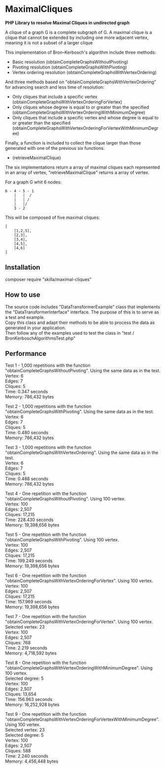 # MaximalCliques
__PHP Library to resolve Maximal Cliques in undirected graph__

A clique of a graph G is a complete subgraph of G.
A maximal clique is a clique that cannot be extended by including one more adjacent vertex, meaning it is not a subset
of a larger clique


This implementation of Bron–Kerbosch's algorithm include three methods:

- Basic resolution (obtainCompleteGraphsWithoutPivoting)
- Pivoting resolution (obtainCompleteGraphsWithPivoting)
- Vertex ordering resolution (obtainCompleteGraphsWithVertexOrdering)

And three methods based on "obtainCompleteGraphsWithVertexOrdering" for advancing search and less time of resolution:
- Only cliques that include a specific vertex (obtainCompleteGraphsWithVertexOrderingForVertex)
- Only cliques whose degree is equal to or greater than the specified (obtainCompleteGraphsWithVertexOrderingWithMinimumDegree)
- Only cliques that include a specific vertex and whose degree is equal to or greater than the specified (obtainCompleteGraphsWithVertexOrderingForVertexWithMinimumDegree)

Finally, a function is included to collect the clique larger than those generated with one of the previous six functions.
- (retrieveMaximalClique)

The six implementations return a array of maximal cliques each represented in an array of vertex, "retrieveMaximalClique" returns a array of vertex.

For a graph G whit 6 nodes:
```
6 - 4 - 5 - 1
    |   |  /
    |   | /
    |   |/
    3 - 2
```
This will be composed of five maximal cliques:
```
[
    [1,2,5],
    [2,3],
    [3,4],
    [4,5],
    [4,6]
]
```

## Installation

composer require "skilla/maximal-cliques"

## How to use
The source code includes "DataTransformerExample" class that implements the "DataTransformerInterface" interface. The purpose of this is to serve as a test and example.  
Copy this class and adapt their methods to be able to process the data as generated in your application.  
Then follow any of the examples used to test the class in "test / BronKerboschAlgorithmsTest.php"

## Performance


Test 1 - 1,000 repetitions with the function "obtainCompleteGraphsWithoutPivoting". Using the same data as in the test.  
Vertex: 6  
Edges: 7  
Cliques: 5  
Time: 0.347 seconds  
Memory: 786,432 bytes

Test 2 - 1,000 repetitions with the function "obtainCompleteGraphsWithPivoting". Using the same data as in the test.  
Vertex: 6  
Edges: 7  
Cliques: 5  
Time: 0.480 seconds  
Memory: 786,432 bytes  

Test 3 - 1,000 repetitions with the function "obtainCompleteGraphsWithVertexOrdering". Using the same data as in the test.  
Vertex: 6  
Edges: 7  
Cliques: 5  
Time: 0.488 seconds  
Memory: 786,432 bytes  

Test 4 - One repetition with the function "obtainCompleteGraphsWithoutPivoting". Using 100 vertex.  
Vertex: 100  
Edges: 2,507  
Cliques: 17,215  
Time: 228.430 seconds  
Memory: 19,398,656 bytes  

Test 5 - One repetition with the function "obtainCompleteGraphsWithPivoting". Using 100 vertex.  
Vertex: 100  
Edges: 2,507  
Cliques: 17,215  
Time: 199.249 seconds  
Memory: 19,398,656 bytes  

Test 6 - One repetition with the function "obtainCompleteGraphsWithVertexOrderingForVertex". Using 100 vertex.  
Vertex: 100  
Edges: 2,507  
Cliques: 17,215  
Time: 157.969 seconds  
Memory: 19,398,656 bytes  

Test 7 - One repetition with the function "obtainCompleteGraphsWithVertexOrderingForVertex". Using 100 vertex.  
Selected vertex: 23  
Vertex: 100  
Edges: 2,507  
Cliques: 768  
Time: 2.219 seconds  
Memory: 4,718,592 bytes  

Test 8 - One repetition with the function "obtainCompleteGraphsWithVertexOrderingWithMinimumDegree". Using 100 vertex.  
Selected degree: 5  
Vertex: 100  
Edges: 2,507  
Cliques: 13,654  
Time: 156.963 seconds  
Memory: 16,252,928 bytes  

Test 9 - One repetition with the function "obtainCompleteGraphsWithVertexOrderingForVertexWithMinimumDegree". Using 100 vertex.  
Selected vertex: 23  
Selected degree: 5  
Vertex: 100  
Edges: 2,507  
Cliques: 588  
Time: 2.240 seconds  
Memory: 4,456,448 bytes  
